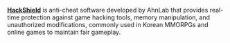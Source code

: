 [**HackShield**](https://global.ahnlab.com/site/main.do) is anti-cheat software developed by AhnLab that provides real-time protection against game hacking tools, memory manipulation, and unauthorized modifications, commonly used in Korean MMORPGs and online games to maintain fair gameplay.
